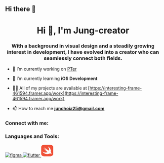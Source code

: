 ## Hi there 👋

<h1 align="center">Hi 👋, I'm Jung-creator</h1>
<h3 align="center">With a background in visual design and a steadily growing interest in development, I have evolved into a creator who can seamlessly connect both fields.</h3>

- 🔭 I’m currently working on [PTer](https://github.com/DeveloperAcademy-POSTECH/2025-C4-A1-Doremi)

- 🌱 I’m currently learning **iOS Development**

- 👨‍💻 All of my projects are available at [https://interesting-frame-461594.framer.app/work](https://interesting-frame-461594.framer.app/work)

- 📫 How to reach me **junchoia25@gmail.com**

<h3 align="left">Connect with me:</h3>
<p align="left">
</p>

<h3 align="left">Languages and Tools:</h3>
<p align="left"> <a href="https://www.figma.com/" target="_blank" rel="noreferrer"> <img src="https://www.vectorlogo.zone/logos/figma/figma-icon.svg" alt="figma" width="40" height="40"/> </a> <a href="https://flutter.dev" target="_blank" rel="noreferrer"> <img src="https://www.vectorlogo.zone/logos/flutterio/flutterio-icon.svg" alt="flutter" width="40" height="40"/> </a> <a href="https://developer.apple.com/swift/" target="_blank" rel="noreferrer"> <img src="https://raw.githubusercontent.com/devicons/devicon/master/icons/swift/swift-original.svg" alt="swift" width="40" height="40"/> </a> </p>
